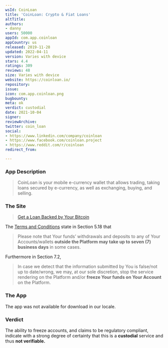 ```yaml
---
wsId: CoinLoan
title: 'CoinLoan: Сrypto & Fiat Loans'
altTitle: 
authors:
- danny
users: 50000
appId: com.app.coinloan
appCountry: us
released: 2019-11-28
updated: 2022-04-11
version: Varies with device
stars: 4.4
ratings: 309
reviews: 48
size: Varies with device
website: https://coinloan.io/
repository: 
issue: 
icon: com.app.coinloan.png
bugbounty: 
meta: ok
verdict: custodial
date: 2021-10-04
signer: 
reviewArchive: 
twitter: coin_loan
social:
- https://www.linkedin.com/company/coinloan
- https://www.facebook.com/coinloan.project
- https://www.reddit.com/r/coinloan
redirect_from: 

---
```


### App Description

> CoinLoan is your mobile e-currency wallet that allows trading, taking loans secured by e-currency, as well as exchanging, buying, and selling.

### The Site

> [Get a Loan Backed by Your Bitcoin](https://coinloan.io/crypto-backed-loans/bitcoin-loan/)

The [Terms and Conditions](https://coinloan.io/terms-and-conditions/) state in Section 5.18 that

> Please note that Your funds’ withdrawals and deposits to any of Your Accounts/wallets **outside the Platform may take up to seven (7) business days** in some cases. 

Furthermore in Section 7.2, 

> In case we detect that the information submitted by You is false/not up to date/wrong, we may, at our sole discretion, stop the service rendering on the Platform and/or **freeze Your funds on Your Account** on the Platform.

### The App

The app was not available for download in our locale. 

### Verdict

The ability to freeze accounts, and claims to be regulatory compliant, indicate with a strong degree of certainty that this is a **custodial** service and thus **not verifiable.**

